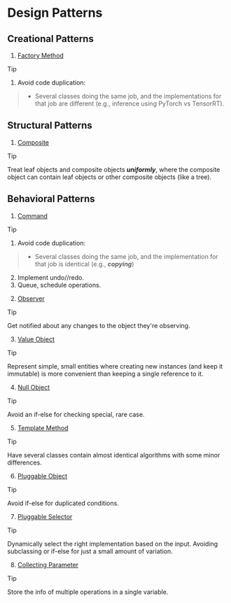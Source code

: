 # Design Patterns

## Creational Patterns

1. [Factory Method](./lessons/factory-method.ipynb)
> [!TIP]
> 1. Avoid code duplication:
> > * Several classes doing the same job, and the implementations for that job are different (e.g., inference using PyTorch vs TensorRT).

## Structural Patterns

1. [Composite](./lessons/composite.ipynb)
> [!TIP]
> Treat leaf objects and composite objects ***uniformly***, where the composite object can contain leaf objects or other composite objects (like a tree).

## Behavioral Patterns

1. [Command](./lessons/command.ipynb)
> [!TIP]
> 1. Avoid code duplication:
> >  * Several classes doing the same job, and the implementation for that job is identical (e.g., ***copying***)
> 2. Implement undo//redo.
> 3. Queue, schedule operations.
2. [Observer](./lessons/observer.ipynb)
> [!TIP]
> Get notified about any changes to the object they're observing.
3. [Value Object](./lessons/value-object.ipynb)
> [!TIP]
> Represent simple, small entities where creating new instances (and keep it immutable) is more convenient than keeping a single reference to it.
4. [Null Object](./lessons/null-object.ipynb)
> [!TIP]
> Avoid an if-else for checking special, rare case.
5. [Template Method](./lessons/template-method.ipynb)
> [!TIP]
> Have several classes contain almost identical algorithms with some minor differences.
6. [Pluggable Object](./lessons/pluggable-object.ipynb)
> [!TIP]
> Avoid if-else for duplicated conditions.
7. [Pluggable Selector](./lessons/pluggable-selector.ipynb)
> [!TIP]
> Dynamically select the right implementation based on the input. Avoiding subclassing or if-else for just a small amount of variation.
8. [Collecting Parameter](./lessons/collecting-parameter.ipynb)
> [!TIP]
> Store the info of multiple operations in a single variable.